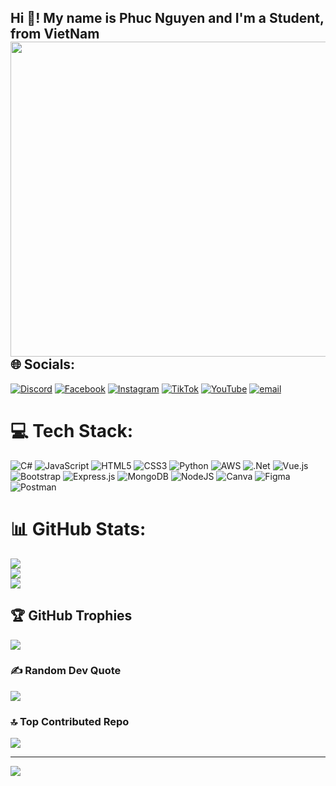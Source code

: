 <h2 align="left">Hi 👋! My name is Phuc Nguyen and I'm a Student, from VietNam <img align="right" height="504" width="1008" src="https://i.pinimg.com/originals/6a/30/f9/6a30f9fe570456ba2d43db7ee283af10.gif"/></h2>

## 🌐 Socials:
[![Discord](https://img.shields.io/badge/Discord-%237289DA.svg?logo=discord&logoColor=white)](https://discord.gg/https://discord.gg/YffhUwzs8f) [![Facebook](https://img.shields.io/badge/Facebook-%231877F2.svg?logo=Facebook&logoColor=white)](https://facebook.com/https://www.facebook.com/phucNguyen.1228) [![Instagram](https://img.shields.io/badge/Instagram-%23E4405F.svg?logo=Instagram&logoColor=white)](https://instagram.com/https://www.instagram.com/__y0m0st__/) [![TikTok](https://img.shields.io/badge/TikTok-%23000000.svg?logo=TikTok&logoColor=white)](https://tiktok.com/@https://www.tiktok.com/@y0m0stisme) [![YouTube](https://img.shields.io/badge/YouTube-%23FF0000.svg?logo=YouTube&logoColor=white)](https://youtube.com/@https://www.youtube.com/@yomostkillaura) [![email](https://img.shields.io/badge/Email-D14836?logo=gmail&logoColor=white)](mailto:phucnguyen2812cuwin@gmail.com) 

# 💻 Tech Stack:
![C#](https://img.shields.io/badge/c%23-%23239120.svg?style=for-the-badge&logo=csharp&logoColor=white) ![JavaScript](https://img.shields.io/badge/javascript-%23323330.svg?style=for-the-badge&logo=javascript&logoColor=%23F7DF1E) ![HTML5](https://img.shields.io/badge/html5-%23E34F26.svg?style=for-the-badge&logo=html5&logoColor=white) ![CSS3](https://img.shields.io/badge/css3-%231572B6.svg?style=for-the-badge&logo=css3&logoColor=white) ![Python](https://img.shields.io/badge/python-3670A0?style=for-the-badge&logo=python&logoColor=ffdd54) ![AWS](https://img.shields.io/badge/AWS-%23FF9900.svg?style=for-the-badge&logo=amazon-aws&logoColor=white) ![.Net](https://img.shields.io/badge/.NET-5C2D91?style=for-the-badge&logo=.net&logoColor=white) ![Vue.js](https://img.shields.io/badge/vue.js-%2335495e.svg?style=for-the-badge&logo=vuedotjs&logoColor=%234FC08D) ![Bootstrap](https://img.shields.io/badge/bootstrap-%238511FA.svg?style=for-the-badge&logo=bootstrap&logoColor=white) ![Express.js](https://img.shields.io/badge/express.js-%23404d59.svg?style=for-the-badge&logo=express&logoColor=%2361DAFB) ![MongoDB](https://img.shields.io/badge/MongoDB-%234ea94b.svg?style=for-the-badge&logo=mongodb&logoColor=white) ![NodeJS](https://img.shields.io/badge/node.js-6DA55F?style=for-the-badge&logo=node.js&logoColor=white) ![Canva](https://img.shields.io/badge/Canva-%2300C4CC.svg?style=for-the-badge&logo=Canva&logoColor=white) ![Figma](https://img.shields.io/badge/figma-%23F24E1E.svg?style=for-the-badge&logo=figma&logoColor=white) ![Postman](https://img.shields.io/badge/Postman-FF6C37?style=for-the-badge&logo=postman&logoColor=white)
# 📊 GitHub Stats:
![](https://github-readme-stats.vercel.app/api?username=YomostCodeDao&theme=vue&hide_border=false&include_all_commits=false&count_private=true)<br/>
![](https://nirzak-streak-stats.vercel.app/?user=YomostCodeDao&theme=vue&hide_border=false)<br/>
![](https://github-readme-stats.vercel.app/api/top-langs/?username=YomostCodeDao&theme=vue&hide_border=false&include_all_commits=false&count_private=true&layout=compact)

## 🏆 GitHub Trophies
![](https://github-profile-trophy.vercel.app/?username=YomostCodeDao&theme=tokyonight&no-frame=false&no-bg=false&margin-w=4)

### ✍️ Random Dev Quote
![](https://quotes-github-readme.vercel.app/api?type=horizontal&theme=radical)

### 🔝 Top Contributed Repo
![](https://github-contributor-stats.vercel.app/api?username=YomostCodeDao&limit=5&theme=dark&combine_all_yearly_contributions=true)

---
[![](https://visitcount.itsvg.in/api?id=YomostCodeDao&icon=2&color=8)](https://visitcount.itsvg.in)

<!-- Proudly created with GPRM ( https://gprm.itsvg.in ) -->
